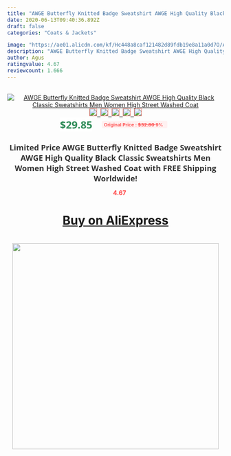 ```yaml
---
title: "AWGE Butterfly Knitted Badge Sweatshirt AWGE High Quality Black Classic Sweatshirts Men Women High Street Washed Coat"
date: 2020-06-13T09:40:36.892Z
draft: false
categories: "Coats & Jackets"

image: "https://ae01.alicdn.com/kf/Hc448a8caf121482d89fdb19e8a11a0d7O/AWGE-Butterfly-Knitted-Badge-Sweatshirt-AWGE-High-Quality-Black-Classic-Sweatshirts-Men-Women-High-Street-Washed.jpg"
description: "AWGE Butterfly Knitted Badge Sweatshirt AWGE High Quality Black Classic Sweatshirts Men Women High Street Washed Coat"
author: Agus
ratingvalue: 4.67
reviewcount: 1.666
---
```

<br>
<div style="text-align: center;">
<a href="https://s.click.aliexpress.com/e/_AgSJJB" target="_blank" rel="nofollow noopener noreferrer"><img alt="AWGE Butterfly Knitted Badge Sweatshirt AWGE High Quality Black Classic Sweatshirts Men Women High Street Washed Coat" class="magnifier-image" src="https://ae01.alicdn.com/kf/Hc448a8caf121482d89fdb19e8a11a0d7O/AWGE-Butterfly-Knitted-Badge-Sweatshirt-AWGE-High-Quality-Black-Classic-Sweatshirts-Men-Women-High-Street-Washed.jpg_640x640.jpg">
<br>
<img style="border:1px solid salmon" src="https://ae01.alicdn.com/kf/Hc448a8caf121482d89fdb19e8a11a0d7O/AWGE-Butterfly-Knitted-Badge-Sweatshirt-AWGE-High-Quality-Black-Classic-Sweatshirts-Men-Women-High-Street-Washed.jpg_120x120.jpg">&nbsp;&nbsp;<img style="border:1px solid salmon" src="https://ae01.alicdn.com/kf/H60c99c575e2f4d6388a5268c0d40dabfd/AWGE-Butterfly-Knitted-Badge-Sweatshirt-AWGE-High-Quality-Black-Classic-Sweatshirts-Men-Women-High-Street-Washed.jpg_120x120.jpg">&nbsp;&nbsp;<img style="border:1px solid salmon" src="https://ae01.alicdn.com/kf/Hf0813cba33ac4b15b9b5359950b97f12J/AWGE-Butterfly-Knitted-Badge-Sweatshirt-AWGE-High-Quality-Black-Classic-Sweatshirts-Men-Women-High-Street-Washed.jpg_120x120.jpg">&nbsp;&nbsp;<img style="border:1px solid salmon" src="https://ae01.alicdn.com/kf/H36b1becf8ca14b4e8870375652e4084ex/AWGE-Butterfly-Knitted-Badge-Sweatshirt-AWGE-High-Quality-Black-Classic-Sweatshirts-Men-Women-High-Street-Washed.jpg_120x120.jpg">&nbsp;&nbsp;<img style="border:1px solid salmon" src="https://ae01.alicdn.com/kf/Hdd87d515fb5e44699e8aa9b418100e83s/AWGE-Butterfly-Knitted-Badge-Sweatshirt-AWGE-High-Quality-Black-Classic-Sweatshirts-Men-Women-High-Street-Washed.jpg_120x120.jpg"></a></div><br0>
<div style="text-align: center;"><span style="background-color: white; border: 0px; box-sizing: border-box; color: seagreen; display: inline-block; font-family: &quot;open sans&quot; , &quot;arial&quot; , &quot;helvetica&quot; , sans-serif , &quot;heiti&quot;; font-size: 24px; font-stretch: inherit; font-weight: 700; line-height: inherit; margin: 0px 10px 0px 0px; padding: 0px; vertical-align: middle;">$29.85 </span>
<span style="background: rgb(255 , 241 , 241); border-radius: 3px; border: 0px; box-sizing: border-box; color: #ff4747; display: inline-block; font-family: inherit; font-size: 12px; font-stretch: inherit; font-style: inherit; font-variant: inherit; font-weight: 600; line-height: inherit; margin: 0px; padding: 2px 5px; transform: scale(0.9); vertical-align: middle;">Original Price : <b style="text-decoration: line-through;">$32.80 </b> 9%&nbsp;&nbsp;</span></div>
<h1 style="color: #333333; display: inline-block; font-family: &quot;open sans&quot; , &quot;arial&quot; , &quot;helvetica&quot; , sans-serif , &quot;heiti&quot;; font-size: 18px; font-stretch: inherit; font-weight: 700; text-align: center;">Limited Price AWGE Butterfly Knitted Badge Sweatshirt AWGE High Quality Black Classic Sweatshirts Men Women High Street Washed Coat with FREE Shipping Worldwide!</h1>
<div style="color: #ff4747; text-align: center;">
<img src="https://4.bp.blogspot.com/-M0ZcTcb-5uY/XleCXlxnR4I/AAAAAAAAAEc/OrjgMkXV1oMQFaCRZj5HQwOCBcu3w1FegCPcBGAYYCw/s1600/star.png" style="height: 15px;">&nbsp;<b>4.67</b></div>
<div class="button_cont" align="center"><a class="buynow_a" href="https://s.click.aliexpress.com/e/_AgSJJB" target="_blank" rel="nofollow noopener noreferrer"><H1>Buy on AliExpress</H1></a></div><br>
<div class="separator" style="clear: both; text-align: center;">
<img src="https://lh3.googleusercontent.com/-pTy5HemUv9M/XlePHvY0dAI/AAAAAAAAAE4/0nX5iRUoIWY8eMW9Dpxeirr157OZliDIgCLcBGAsYHQ/s1600/badge.gif" width="480">
</div>
